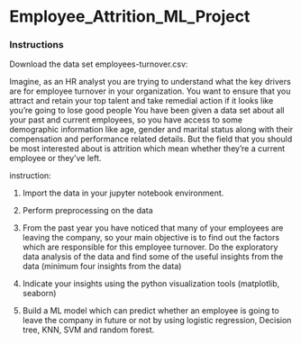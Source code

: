 # Employee_Attrition_ML_Project

### Instructions

Download the data set employees-turnover.csv:

Imagine, as an HR analyst you are trying to understand what the key drivers are for employee turnover in your organization. You want to ensure that you attract and retain your top talent and take remedial action if it looks like you’re going to lose good people
You have been given a data set about all your past and current employees, so you have access to some demographic information like age, gender and marital status along with their compensation and performance related details. But the field that you should be most interested about is attrition which mean whether they’re a current employee or they’ve left.

instruction:
1.	Import the data in your jupyter notebook environment.
2.	Perform preprocessing on the data
3.	From the past year you have noticed that many of your employees are leaving the company, so your main objective is to find out the factors which are responsible for this employee turnover. Do the exploratory data analysis of the data and find some of the useful insights from the data
(minimum four insights from the data) 

4.	Indicate your insights using the python visualization tools (matplotlib, seaborn)
5.	Build a ML model which can predict whether an employee is going to leave the company in future or not by using logistic regression, Decision tree, KNN, SVM and random forest.
